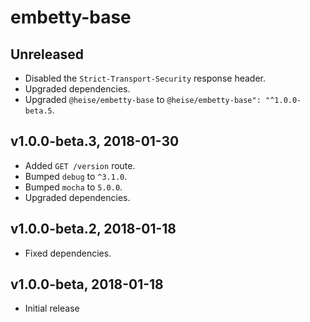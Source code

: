 # embetty-base

## Unreleased

- Disabled the `Strict-Transport-Security` response header.
- Upgraded dependencies.
- Upgraded `@heise/embetty-base` to `@heise/embetty-base": "^1.0.0-beta.5`.

## v1.0.0-beta.3, 2018-01-30

- Added `GET /version` route.
- Bumped `debug` to `^3.1.0`.
- Bumped `mocha` to `5.0.0`.
- Upgraded dependencies.

## v1.0.0-beta.2, 2018-01-18

- Fixed dependencies.

## v1.0.0-beta, 2018-01-18

- Initial release
